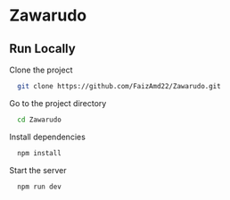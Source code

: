 
# Zawarudo


## Run Locally

Clone the project

```bash
  git clone https://github.com/FaizAmd22/Zawarudo.git
```

Go to the project directory

```bash
  cd Zawarudo
```

Install dependencies

```bash
  npm install
```

Start the server

```bash
  npm run dev
```

